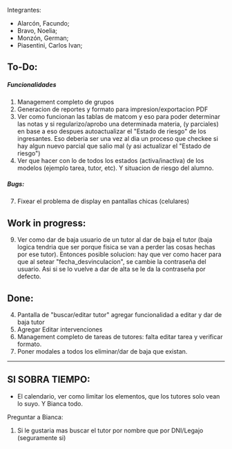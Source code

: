 Integrantes:
- Alarcón, Facundo;
- Bravo, Noelia;
- Monzón, German;
- Piasentini, Carlos Ivan;

## To-Do:
##### Funcionalidades
1. Management completo de grupos
2. Generacion de reportes y formato para impresion/exportacion PDF
8. Ver como funcionan las tablas de matcom y eso para poder determinar las notas y si regularizo/aprobo una determinada materia, (y parciales) en base a eso despues autoactualizar el "Estado de riesgo" de los ingresantes.
Eso deberia ser una vez al dia un proceso que checkee si hay algun nuevo parcial que salio mal (y asi actualizar el "Estado de riesgo")
9. Ver que hacer con lo de todos los estados (activa/inactiva) de los modelos (ejemplo tarea, tutor, etc). Y situacion de riesgo del alumno.
##### Bugs:
7. Fixear el problema de display en pantallas chicas (celulares)

## Work in progress:
9. Ver como dar de baja usuario de un tutor al dar de baja el tutor (baja logica tendria que ser porque fisica se van a perder las cosas hechas por ese tutor).
Entonces posible solucion: hay que ver como hacer para que al setear "fecha_desvinculacion", se cambie la contraseña del usuario. Asi si se lo vuelve a dar de alta se le da la contraseña por defecto.

## Done:
4. Pantalla de "buscar/editar tutor" agregar funcionalidad a editar y dar de baja tutor
5. Agregar Editar intervenciones
3. Management completo de tareas de tutores: falta editar tarea y verificar formato.
6. Poner modales a todos los eliminar/dar de baja que existan.

--- 

## SI SOBRA TIEMPO:
-  El calendario, ver como limitar los elementos, que los tutores solo vean lo suyo. Y Bianca todo.

Preguntar a Bianca:
1. Si le gustaria mas buscar el tutor por nombre que por DNI/Legajo (seguramente si)